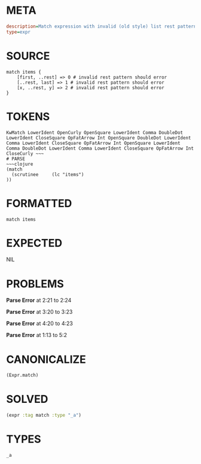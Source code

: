 # META
~~~ini
description=Match expression with invalid (old style) list rest patterns should error
type=expr
~~~
# SOURCE
~~~roc
match items {
    [first, ..rest] => 0 # invalid rest pattern should error
    [..rest, last] => 1 # invalid rest pattern should error
    [x, ..rest, y] => 2 # invalid rest pattern should error
}
~~~
# TOKENS
~~~text
KwMatch LowerIdent OpenCurly OpenSquare LowerIdent Comma DoubleDot LowerIdent CloseSquare OpFatArrow Int OpenSquare DoubleDot LowerIdent Comma LowerIdent CloseSquare OpFatArrow Int OpenSquare LowerIdent Comma DoubleDot LowerIdent Comma LowerIdent CloseSquare OpFatArrow Int CloseCurly ~~~
# PARSE
~~~clojure
(match
  (scrutinee     (lc "items")
))
~~~
# FORMATTED
~~~roc
match items
~~~
# EXPECTED
NIL
# PROBLEMS
**Parse Error**
at 2:21 to 2:24

**Parse Error**
at 3:20 to 3:23

**Parse Error**
at 4:20 to 4:23

**Parse Error**
at 1:13 to 5:2

# CANONICALIZE
~~~clojure
(Expr.match)
~~~
# SOLVED
~~~clojure
(expr :tag match :type "_a")
~~~
# TYPES
~~~roc
_a
~~~
